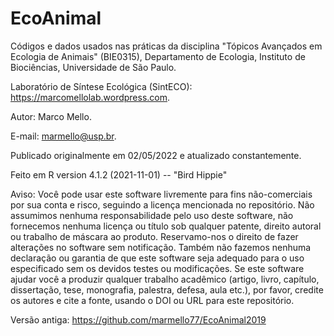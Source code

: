 # EcoAnimal

Códigos e dados usados nas práticas da disciplina "Tópicos Avançados em Ecologia de Animais" (BIE0315), Departamento de Ecologia, Instituto de Biociências, Universidade de São Paulo.

Laboratório de Síntese Ecológica (SintECO): https://marcomellolab.wordpress.com.

Autor: Marco Mello.

E-mail: marmello@usp.br.

Publicado originalmente em 02/05/2022 e atualizado constantemente.

Feito em R version 4.1.2 (2021-11-01) -- "Bird Hippie"

Aviso: Você pode usar este software livremente para fins não-comerciais por sua conta e risco, seguindo a licença mencionada no repositório. Não assumimos nenhuma responsabilidade pelo uso deste software, não fornecemos nenhuma licença ou título sob qualquer patente, direito autoral ou trabalho de máscara ao produto. Reservamo-nos o direito de fazer alterações no software sem notificação. Também não fazemos nenhuma declaração ou garantia de que este software seja adequado para o uso especificado sem os devidos testes ou modificações. Se este software ajudar você a produzir qualquer trabalho acadêmico (artigo, livro, capítulo, dissertação, tese, monografia, palestra, defesa, aula etc.), por favor, credite os autores e cite a fonte, usando o DOI ou URL para este repositório.

Versão antiga: https://github.com/marmello77/EcoAnimal2019

